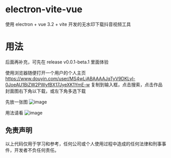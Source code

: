 # electron-vite-vue

使用 electron + vue 3.2 + vite 开发的无水印下载抖音视频工具

# 用法

后面再补充，可先在 release v0.0.1-beta.1 里面体验

使用浏览器随便打开一个用户的个人主页 https://www.douyin.com/user/MS4wLjABAAAAJqTyV9DKLyl-0JoeAU1BiZW2PWyfBX17JyeXK1YmE-w
复制到输入框，点击搜索，点击作品封面图右下角以下载，或左下角多选下载

先放一张图
![image](https://static.ifthat.com/public/data/0aa80e9c6811c7ce-image.png)

用法请看
![image](https://static.ifthat.com/public/data/acdf520ed3dba872-GIF-2022-9-5-23-03-52.gif)

## 免责声明

以上代码仅用于学习和参考，任何公司或个人使用过程中造成的任何法律和刑事事件，开发者不负任何责任。